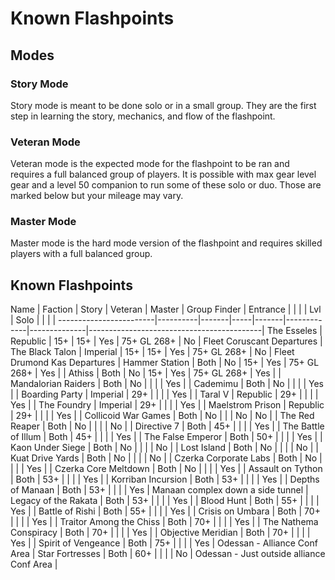 # Known Flashpoints

## Modes

### Story Mode

Story mode is meant to be done solo or in a small group. They are the first step in learning the story, mechanics, and flow of the flashpoint. 

### Veteran Mode

Veteran mode is the expected mode for the flashpoint to be ran and requires a full balanced group of players. It is possible with max gear level gear and a level 50 companion to run some of these solo or duo. Those are marked below but your mileage may vary. 

### Master Mode

Master mode is the hard mode version of the flashpoint and requires skilled players with a full balanced group. 

## Known Flashpoints

Name                    | Faction  | Story | Veteran     | Master      | Group Finder | Entrance                                  |
                        |          |       | Lvl | Solo  |             |              |                                           |
------------------------|----------|-------|-----|-------|-------------|--------------|-------------------------------------------|
The Esseles             | Republic | 15+   | 15+ | Yes   | 75+ GL 268+ | No           | Fleet Coruscant Departures                |
The Black Talon         | Imperial | 15+   | 15+ | Yes   | 75+ GL 268+ | No           | Fleet Drumond Kas Departures              |
Hammer Station          | Both     | No    | 15+ | Yes   | 75+ GL 268+ | Yes          |                                           |
Athiss                  | Both     | No    | 15+ | Yes   | 75+ GL 268+ | Yes          |                                           |
Mandalorian Raiders     | Both     | No    |     |       |             | Yes          |                                           |
Cademimu                | Both     | No    |     |       |             | Yes          |                                           |
Boarding Party          | Imperial | 29+   |     |       |             | Yes          |                                           |
Taral V                 | Republic | 29+   |     |       |             | Yes          |                                           |
The Foundry             | Imperial | 29+   |     |       |             | Yes          |                                           |
Maelstrom Prison        | Republic | 29+   |     |       |             | Yes          |                                           |
Collicoid War Games     | Both     | No    |     |       | No          | No           |                                           |
The Red Reaper          | Both     | No    |     |       |             | No           |                                           |
Directive 7             | Both     | 45+   |     |       |             | Yes          |                                           |
The Battle of Illum     | Both     | 45+   |     |       |             | Yes          |                                           |
The False Emperor       | Both     | 50+   |     |       |             | Yes          |                                           |
Kaon Under Siege        | Both     | No    |     |       |             | No           |                                           |
Lost Island             | Both     | No    |     |       |             | No           |                                           |
Kuat Drive Yards        | Both     | No    |     |       |             | No           |                                           |
Czerka Corporate Labs   | Both     | No    |     |       |             | Yes          |                                           |
Czerka Core Meltdown    | Both     | No    |     |       |             | Yes          |                                           |
Assault on Tython       | Both     | 53+   |     |       |             | Yes          |                                           |
Korriban Incursion      | Both     | 53+   |     |       |             | Yes          |                                           |
Depths of Manaan        | Both     | 53+   |     |       |             | Yes          | Manaan complex down a side tunnel         |
Legacy of the Rakata    | Both     | 53+   |     |       |             | Yes          |                                           |
Blood Hunt              | Both     | 55+   |     |       |             | Yes          |                                           |
Battle of Rishi         | Both     | 55+   |     |       |             | Yes          |                                           |
Crisis on Umbara        | Both     | 70+   |     |       |             | Yes          |                                           |
Traitor Among the Chiss | Both     | 70+   |     |       |             | Yes          |                                           |
The Nathema Conspiracy  | Both     | 70+   |     |       |             | Yes          |                                           |
Objective Meridian      | Both     | 70+   |     |       |             | Yes          |                                           |
Spirit of Vengeance     | Both     | 75+   |     |       |             | Yes          | Odessan - Alliance Conf Area              |
Star Fortresses         | Both     | 60+   |     |       |             | No           | Odessan - Just outside alliance Conf Area |
